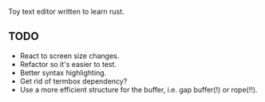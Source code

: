 Toy text editor written to learn rust.

## TODO
- React to screen size changes.
- Refactor so it's easier to test.
- Better syntax highlighting.
- Get rid of termbox dependency?
- Use a more efficient structure for the buffer, i.e. gap buffer(!) or rope(!!).